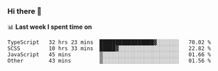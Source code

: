 ### Hi there 👋

<!--
**DBvc/DBvc** is a ✨ _special_ ✨ repository because its `README.md` (this file) appears on your GitHub profile.

Here are some ideas to get you started:

- 🔭 I’m currently working on ...
- 🌱 I’m currently learning ...
- 👯 I’m looking to collaborate on ...
- 🤔 I’m looking for help with ...
- 💬 Ask me about ...
- 📫 How to reach me: ...
- 😄 Pronouns: ...
- ⚡ Fun fact: ...
-->

📊 **Last week I spent time on**
<!--START_SECTION:waka-->

```text
TypeScript   32 hrs 23 mins  █████████████████▓░░░░░░░   70.02 %
SCSS         10 hrs 33 mins  █████▓░░░░░░░░░░░░░░░░░░░   22.82 %
JavaScript   45 mins         ▒░░░░░░░░░░░░░░░░░░░░░░░░   01.66 %
Other        43 mins         ▒░░░░░░░░░░░░░░░░░░░░░░░░   01.56 %
```

<!--END_SECTION:waka-->
